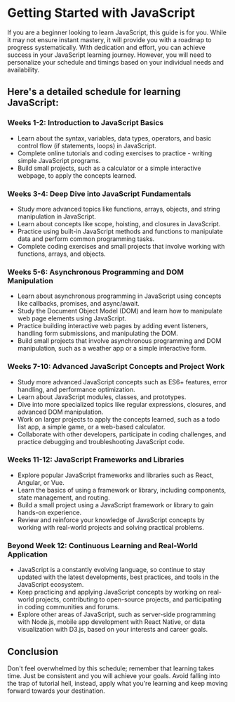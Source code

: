 # Getting Started with JavaScript

If you are a beginner looking to learn JavaScript, this guide is for you. While it may not ensure instant mastery, it will provide you with a roadmap to progress systematically. With dedication and effort, you can achieve success in your JavaScript learning journey. However, you will need to personalize your schedule and timings based on your individual needs and availability.

## Here's a detailed schedule for learning JavaScript:

### Weeks 1-2: Introduction to JavaScript Basics

- Learn about the syntax, variables, data types, operators, and basic control flow (if statements, loops) in JavaScript.
- Complete online tutorials and coding exercises to practice - writing simple JavaScript programs.
- Build small projects, such as a calculator or a simple interactive webpage, to apply the concepts learned.

### Weeks 3-4: Deep Dive into JavaScript Fundamentals

- Study more advanced topics like functions, arrays, objects, and string manipulation in JavaScript.
- Learn about concepts like scope, hoisting, and closures in JavaScript.
- Practice using built-in JavaScript methods and functions to manipulate data and perform common programming tasks.
- Complete coding exercises and small projects that involve working with functions, arrays, and objects.

### Weeks 5-6: Asynchronous Programming and DOM Manipulation

- Learn about asynchronous programming in JavaScript using concepts like callbacks, promises, and async/await.
- Study the Document Object Model (DOM) and learn how to manipulate web page elements using JavaScript.
- Practice building interactive web pages by adding event listeners, handling form submissions, and manipulating the DOM.
- Build small projects that involve asynchronous programming and DOM manipulation, such as a weather app or a simple interactive form.

### Weeks 7-10: Advanced JavaScript Concepts and Project Work

- Study more advanced JavaScript concepts such as ES6+ features, error handling, and performance optimization.
- Learn about JavaScript modules, classes, and prototypes.
- Dive into more specialized topics like regular expressions, closures, and advanced DOM manipulation.
- Work on larger projects to apply the concepts learned, such as a todo list app, a simple game, or a web-based calculator.
- Collaborate with other developers, participate in coding challenges, and practice debugging and troubleshooting JavaScript code.

### Weeks 11-12: JavaScript Frameworks and Libraries

- Explore popular JavaScript frameworks and libraries such as React, Angular, or Vue.
- Learn the basics of using a framework or library, including components, state management, and routing.
- Build a small project using a JavaScript framework or library to gain hands-on experience.
- Review and reinforce your knowledge of JavaScript concepts by working with real-world projects and solving practical problems.

### Beyond Week 12: Continuous Learning and Real-World Application

- JavaScript is a constantly evolving language, so continue to stay updated with the latest developments, best practices, and tools in the JavaScript ecosystem.
- Keep practicing and applying JavaScript concepts by working on real-world projects, contributing to open-source projects, and participating in coding communities and forums.
- Explore other areas of JavaScript, such as server-side programming with Node.js, mobile app development with React Native, or data visualization with D3.js, based on your interests and career goals.

## Conclusion

Don't feel overwhelmed by this schedule; remember that learning takes time. Just be consistent and you will achieve your goals. Avoid falling into the trap of tutorial hell, instead, apply what you're learning and keep moving forward towards your destination.
